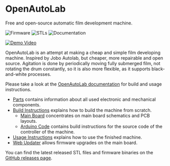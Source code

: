 # OpenAutoLab

Free and open-source automatic film development machine.

![Firmware](https://github.com/kauzerei/openautolab/actions/workflows/compile.yml/badge.svg)
![STLs](https://github.com/kauzerei/openautolab/actions/workflows/scad.yml/badge.svg)
![Documentation](https://github.com/kauzerei/openautolab/actions/workflows/deploy.yml/badge.svg)

[![Demo Video](https://img.youtube.com/vi/qe7pgEp7S68/maxresdefault.jpg)](https://www.youtube.com/watch?v=qe7pgEp7S68)

OpenAutoLab is an attempt at making a cheap and simple film developing machine.
Inspired by Jobo Autolab, but cheaper, more repairable and open source.
Agitation is done by periodically moving fully submerged film, not rotating the drum constantly, so it is also more flexible, as it supports black-and-white processes.

Please take a look at the [OpenAutoLab documentation](https://kauzerei.github.io/openautolab/) for build and usage instructions.

- [Parts](https://kauzerei.github.io/openautolab/parts.html) contains information about all used electronic and mechanical components.
- [Build Instructions](https://kauzerei.github.io/openautolab/build_instructions.html) explains how to build the machine from scratch.
  - [Main Board](https://kauzerei.github.io/openautolab/main_board.html) concentrates on main board schematics and PCB layouts.
  - [Arduino Code](https://kauzerei.github.io/openautolab/arduino_code.html) contains build instructions for the source code of the controller of the machine.
- [Usage Instructions](https://kauzerei.github.io/openautolab/usage_instructions.html) explains how to use the finished machine.
- [Web Updater](https://kauzerei.github.io/openautolab/web_update.html) allows firmware upgrades on the main board.

You can find the latest released STL files and firmware binaries on the [GitHub releases page](https://github.com/kauzerei/openautolab/releases).
